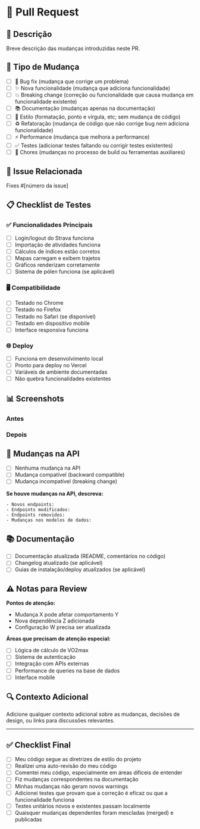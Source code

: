 # 🚀 Pull Request

## 📝 Descrição

Breve descrição das mudanças introduzidas neste PR.

## 🎯 Tipo de Mudança

- [ ] 🐛 Bug fix (mudança que corrige um problema)
- [ ] ✨ Nova funcionalidade (mudança que adiciona funcionalidade)
- [ ] 💥 Breaking change (correção ou funcionalidade que causa mudança em funcionalidade existente)
- [ ] 📚 Documentação (mudanças apenas na documentação)
- [ ] 🎨 Estilo (formatação, ponto e vírgula, etc; sem mudança de código)
- [ ] ♻️ Refatoração (mudança de código que não corrige bug nem adiciona funcionalidade)
- [ ] ⚡ Performance (mudança que melhora a performance)
- [ ] ✅ Testes (adicionar testes faltando ou corrigir testes existentes)
- [ ] 🔧 Chores (mudanças no processo de build ou ferramentas auxiliares)

## 🔗 Issue Relacionada

Fixes #[número da issue]

## 📋 Checklist de Testes

### ✅ Funcionalidades Principais
- [ ] Login/logout do Strava funciona
- [ ] Importação de atividades funciona
- [ ] Cálculos de índices estão corretos
- [ ] Mapas carregam e exibem trajetos
- [ ] Gráficos renderizam corretamente
- [ ] Sistema de pólen funciona (se aplicável)

### 🖥️ Compatibilidade
- [ ] Testado no Chrome
- [ ] Testado no Firefox
- [ ] Testado no Safari (se disponível)
- [ ] Testado em dispositivo mobile
- [ ] Interface responsiva funciona

### 🌐 Deploy
- [ ] Funciona em desenvolvimento local
- [ ] Pronto para deploy no Vercel
- [ ] Variáveis de ambiente documentadas
- [ ] Não quebra funcionalidades existentes

## 📊 Screenshots

### Antes
<!-- Adicione screenshots do comportamento anterior -->

### Depois
<!-- Adicione screenshots do novo comportamento -->

## 🔄 Mudanças na API

- [ ] Nenhuma mudança na API
- [ ] Mudança compatível (backward compatible)
- [ ] Mudança incompatível (breaking change)

**Se houve mudanças na API, descreva:**
```
- Novos endpoints:
- Endpoints modificados:
- Endpoints removidos:
- Mudanças nos modelos de dados:
```

## 📚 Documentação

- [ ] Documentação atualizada (README, comentários no código)
- [ ] Changelog atualizado (se aplicável)
- [ ] Guias de instalação/deploy atualizados (se aplicável)

## ⚠️ Notas para Review

**Pontos de atenção:**
- Mudança X pode afetar comportamento Y
- Nova dependência Z adicionada
- Configuração W precisa ser atualizada

**Áreas que precisam de atenção especial:**
- [ ] Lógica de cálculo de VO2max
- [ ] Sistema de autenticação
- [ ] Integração com APIs externas
- [ ] Performance de queries na base de dados
- [ ] Interface mobile

## 🔍 Contexto Adicional

Adicione qualquer contexto adicional sobre as mudanças, decisões de design, ou links para discussões relevantes.

---

## ✅ Checklist Final

- [ ] Meu código segue as diretrizes de estilo do projeto
- [ ] Realizei uma auto-revisão do meu código
- [ ] Comentei meu código, especialmente em áreas difíceis de entender
- [ ] Fiz mudanças correspondentes na documentação
- [ ] Minhas mudanças não geram novos warnings
- [ ] Adicionei testes que provam que a correção é eficaz ou que a funcionalidade funciona
- [ ] Testes unitários novos e existentes passam localmente
- [ ] Quaisquer mudanças dependentes foram mescladas (merged) e publicadas